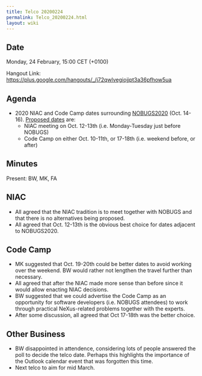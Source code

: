 ```yaml
---
title: Telco 20200224
permalink: Telco_20200224.html
layout: wiki
---
```


Date
----

Monday, 24 February, 15:00 CET (+0100)

<!-- end of autogeneration -->

Hangout Link:
<https://plus.google.com/hangouts/_/j72qwlvegiojjpt3a36pfhow5ua>

Agenda
------
   * 2020 NIAC and Code Camp dates surrounding [NOBUGS2020](https://indico.desy.de/indico/event/24321/overview) (Oct. 14-16). [Proposed dates](https://doodle.com/poll/7c39uppbs7qwsveh) are:
      * NIAC meeting on Oct. 12-13th (i.e. Monday-Tuesday just before NOBUGS)
      * Code Camp on either Oct. 10-11th, or 17-18th (i.e. weekend before, or after)


Minutes
-----
Present: BW, MK, FA

NIAC
------
   * All agreed that the NIAC tradition is to meet together with NOBUGS and that there is no alternatives being proposed.
   * All agreed that Oct. 12-13th is the obvious best choice for dates adjacent to NOBUGS2020.

Code Camp
------
   * MK suggested that Oct. 19-20th could be better dates to avoid working over the weekend. BW would rather not lengthen the travel further than necessary.
   * All agreed that after the NIAC made more sense than before since it would allow enacting NIAC decisions.
   * BW suggested that we could advertise the Code Camp as an opportunity for software developers (i.e. NOBUGS attendees) to work through practical NeXus-related problems together with the experts.
   * After some discussion, all agreed that Oct 17-18th was the better choice.

Other Business
----
   * BW disappointed in attendence, considering lots of people answered the poll to decide the telco date. Perhaps this highlights the importance of the Outlook calendar event that was forgotten this time.
   * Next telco to aim for mid March.


